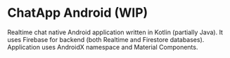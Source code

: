 # ChatApp Android (WIP)

Realtime chat native Android application written in Kotlin (partially Java). It uses Firebase for backend (both Realtime and Firestore databases). Application uses AndroidX namespace and Material Components.